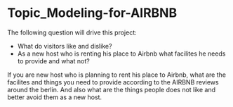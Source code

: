 # Topic_Modeling-for-AIRBNB

The following question will drive this project:  
* What do visitors like and dislike?
* As a new host who is renting his place to Airbnb what facilites he needs to provide and what not?

If you are new host who is planning to rent his place to Airbnb, what are the facilites and things you need to provide according to the AIRBNB reviews around the berlin. And also what are the things people does not like and better avoid them as a new host.
